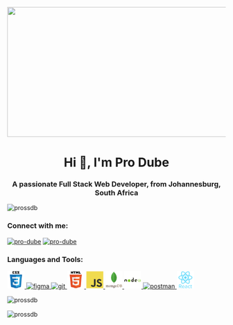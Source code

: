 <p align="center"><img height="300" src="https://media1.giphy.com/media/PmAjqmm4beKervYzFr/giphy.gif?cid=ecf05e471b2krz7smfyk1ppsx5mw6aijg72nc4b8cnikwbd4&rid=giphy.gif&ct=g" width="600" ></p>
<h1 align="center">Hi 👋, I'm Pro Dube</h1>
<h3 align="center">A passionate Full Stack Web Developer, from Johannesburg, South Africa</h3>

<p align="left"> <img src="https://komarev.com/ghpvc/?username=prossdb&label=Profile%20views&color=0e75b6&style=flat" alt="prossdb" /> </p>

<h3 align="left">Connect with me:</h3>
<p align="centre">
<a href="https://linkedin.com/in/pro-dube" target="blank"><img align="center" src="https://raw.githubusercontent.com/rahuldkjain/github-profile-readme-generator/master/src/images/icons/Social/linked-in-alt.svg" alt="pro-dube" height="30" width="40" /></a>
  <a href="(https://twitter.com/Syntaxshuga)" target="blank"><img align="center" src="https://raw.githubusercontent.com/rahuldkjain/github-profile-readme-generator/master/src/images/icons/Social/twitter-alt.svg" alt="pro-dube" height="30" width="40" /></a>

</p>

<h3 align="left">Languages and Tools:</h3>
<p align="left"> <a href="https://www.w3schools.com/css/" target="_blank" rel="noreferrer"> <img src="https://raw.githubusercontent.com/devicons/devicon/master/icons/css3/css3-original-wordmark.svg" alt="css3" width="40" height="40"/> </a>      <a href="https://www.figma.com/" target="_blank" rel="noreferrer"> <img src="https://www.vectorlogo.zone/logos/figma/figma-icon.svg" alt="figma" width="40" height="40"/> </a>    <a href="https://git-scm.com/" target="_blank" rel="noreferrer"> <img src="https://www.vectorlogo.zone/logos/git-scm/git-scm-icon.svg" alt="git" width="40" height="40"/> </a>     <a href="https://www.w3.org/html/" target="_blank" rel="noreferrer"> <img src="https://raw.githubusercontent.com/devicons/devicon/master/icons/html5/html5-original-wordmark.svg" alt="html5" width="40" height="40"/> </a>    <a href="https://developer.mozilla.org/en-US/docs/Web/JavaScript" target="_blank" rel="noreferrer"> <img src="https://raw.githubusercontent.com/devicons/devicon/master/icons/javascript/javascript-original.svg" alt="javascript" width="40" height="40"/> </a>    <a href="https://www.mongodb.com/" target="_blank" rel="noreferrer"> <img src="https://raw.githubusercontent.com/devicons/devicon/master/icons/mongodb/mongodb-original-wordmark.svg" alt="mongodb" width="40" height="40"/> </a>    <a href="https://nodejs.org" target="_blank" rel="noreferrer"> <img src="https://raw.githubusercontent.com/devicons/devicon/master/icons/nodejs/nodejs-original-wordmark.svg" alt="nodejs" width="40" height="40"/> </a>    <a href="https://postman.com" target="_blank" rel="noreferrer"> <img src="https://www.vectorlogo.zone/logos/getpostman/getpostman-icon.svg" alt="postman" width="40" height="40"/> </a>    <a href="https://reactjs.org/" target="_blank" rel="noreferrer"> <img src="https://raw.githubusercontent.com/devicons/devicon/master/icons/react/react-original-wordmark.svg" alt="react" width="40" height="40"/> </a> </p>

<p><img align="center" src="https://github-readme-stats.vercel.app/api/top-langs?username=prossdb&show_icons=true&locale=en&layout=compact" alt="prossdb" /></p>

<p><img align="center" src="https://github-readme-streak-stats.herokuapp.com/?user=prossdb&" alt="prossdb" /></p>
